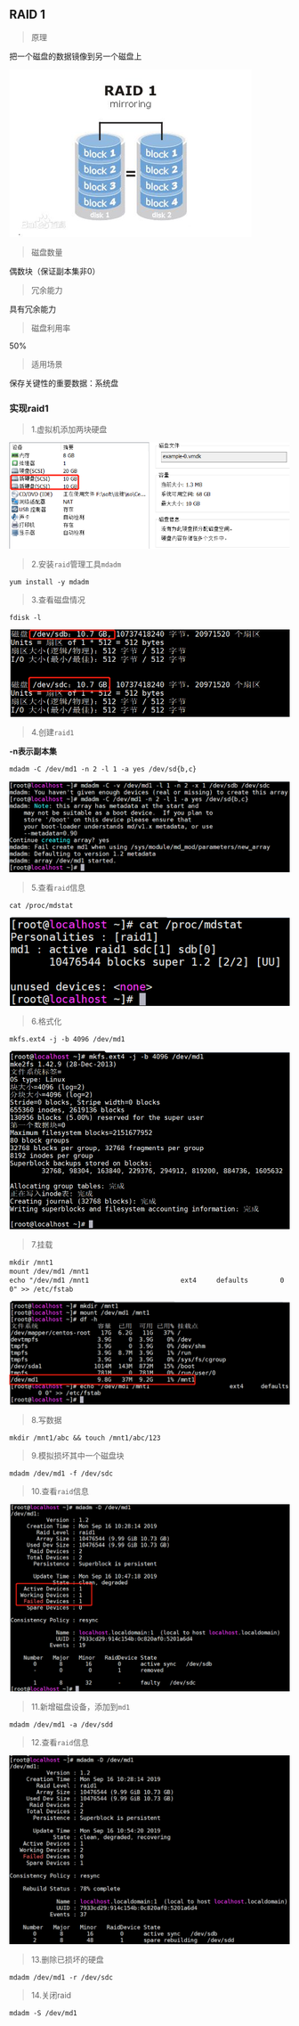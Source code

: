 ## RAID 1

> 原理

把一个磁盘的数据镜像到另一个磁盘上


![](images/raid1.jpg)

> 磁盘数量

偶数块（保证副本集非0）

> 冗余能力

具有冗余能力

> 磁盘利用率

50%

> 适用场景

保存关键性的重要数据：系统盘

### 实现raid1

> 1.虚拟机添加两块硬盘

![](images/raid1_01.png)

> 2.安装`raid`管理工具`mdadm`

```shell
yum install -y mdadm
```

> 3.查看磁盘情况

```shell
fdisk -l
```

![](images/disk_info.png)

> 4.创建`raid1`

**-n表示副本集**

```shell
mdadm -C /dev/md1 -n 2 -l 1 -a yes /dev/sd{b,c}
```

![](images/raid1_02.png)

> 5.查看`raid`信息

```shell
cat /proc/mdstat
```

![](images/raid1_03.png)

> 6.格式化

```shell
mkfs.ext4 -j -b 4096 /dev/md1
```

![](images/raid1_04.png)

> 7.挂载

```shell
mkdir /mnt1
mount /dev/md1 /mnt1
echo "/dev/md1 /mnt1                       ext4     defaults        0 0" >> /etc/fstab
```

![](images/raid1_05.png)

> 8.写数据

```shell
mkdir /mnt1/abc && touch /mnt1/abc/123
```

> 9.模拟损坏其中一个磁盘块

```shell
mdadm /dev/md1 -f /dev/sdc
```

> 10.查看`raid`信息

![](images/raid1_06.png)

> 11.新增磁盘设备，添加到`md1`

```shell
mdadm /dev/md1 -a /dev/sdd
```

> 12.查看`raid`信息

![](images/raid1_07.png)

> 13.删除已损坏的硬盘

```shell
mdadm /dev/md1 -r /dev/sdc
```

> 14.关闭raid

```shell
mdadm -S /dev/md1
```

